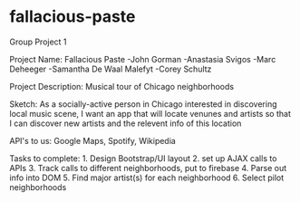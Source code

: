 # fallacious-paste
Group Project 1


Project Name: Fallacious Paste
	-John Gorman 
	-Anastasia Svigos
	-Marc Deheeger
	-Samantha De Waal Malefyt
	-Corey Schultz


Project Description: Musical tour of Chicago neighborhoods


Sketch: As a socially-active person in Chicago interested in discovering local music scene, I want an app that will locate venunes and artists so that I can discover new artists and the relevent info of this location



API's to us: Google Maps, Spotify, Wikipedia



Tasks to complete:
	1. Design Bootstrap/UI layout
	2. set up AJAX calls to APIs
	3. Track calls to different neighborhoods, put to firebase
	4. Parse out info into DOM
	5. Find major artist(s) for each neighborhood
	6. Select pilot neighborhoods







